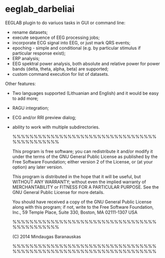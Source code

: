 eeglab_darbeliai
================

EEGLAB plugin to do variuos tasks in GUI or command line:
* rename datasets;
* execute sequence of EEG processing jobs;
* incorporate ECG signal into EEG, or just mark QRS events;
* epoching - simple and conditional (e.g. by particular stimulus if particular response exist);
* ERP analysis;
* EEG spektral power analysis, both absolute and relative power for 
  power bands (delta, theta, alpha, beta) are supported;
* custom command execution for list of datasets.

Other features: 
* Two languages supported (Lithuanian and English) and it would be easy to add more;
* RAGU integration;
* ECG and/or RRI preview dialog;
* ability to work with multiple subdirectories.

  %%%%%%%%%%%%%%%%%%%%%%%%%%%%%%%%%%%%%%%%%%%%%

  This program is free software; you can redistribute it and/or modify
  it under the terms of the GNU General Public License as published by
  the Free Software Foundation; either version 2 of the License, or
  (at your option) any later version.
 
  This program is distributed in the hope that it will be useful,
  but WITHOUT ANY WARRANTY; without even the implied warranty of
  MERCHANTABILITY or FITNESS FOR A PARTICULAR PURPOSE.  See the
  GNU General Public License for more details.
 
  You should have received a copy of the GNU General Public License
  along with this program; if not, write to the Free Software
  Foundation, Inc., 59 Temple Place, Suite 330, Boston, MA  02111-1307  USA
 
  %%%%%%%%%%%%%%%%%%%%%%%%%%%%%%%%%%%%%%%%%%%%%
 
  (C) 2014 Mindaugas Baranauskas   
 
  %%%%%%%%%%%%%%%%%%%%%%%%%%%%%%%%%%%%%%%%%%%%%%%%%%%%%%%%%%%%%%%%%%%%
